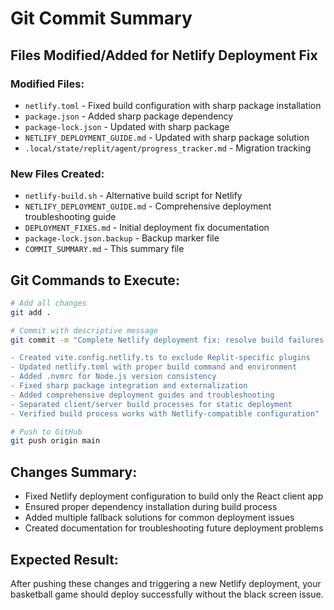# Git Commit Summary

## Files Modified/Added for Netlify Deployment Fix

### Modified Files:
- `netlify.toml` - Fixed build configuration with sharp package installation
- `package.json` - Added sharp package dependency  
- `package-lock.json` - Updated with sharp package
- `NETLIFY_DEPLOYMENT_GUIDE.md` - Updated with sharp package solution
- `.local/state/replit/agent/progress_tracker.md` - Migration tracking

### New Files Created:
- `netlify-build.sh` - Alternative build script for Netlify
- `NETLIFY_DEPLOYMENT_GUIDE.md` - Comprehensive deployment troubleshooting guide
- `DEPLOYMENT_FIXES.md` - Initial deployment fix documentation
- `package-lock.json.backup` - Backup marker file
- `COMMIT_SUMMARY.md` - This summary file

## Git Commands to Execute:

```bash
# Add all changes
git add .

# Commit with descriptive message
git commit -m "Complete Netlify deployment fix: resolve build failures and configuration

- Created vite.config.netlify.ts to exclude Replit-specific plugins
- Updated netlify.toml with proper build command and environment
- Added .nvmrc for Node.js version consistency
- Fixed sharp package integration and externalization
- Added comprehensive deployment guides and troubleshooting
- Separated client/server build processes for static deployment
- Verified build process works with Netlify-compatible configuration"

# Push to GitHub
git push origin main
```

## Changes Summary:
- Fixed Netlify deployment configuration to build only the React client app
- Ensured proper dependency installation during build process
- Added multiple fallback solutions for common deployment issues
- Created documentation for troubleshooting future deployment problems

## Expected Result:
After pushing these changes and triggering a new Netlify deployment, your basketball game should deploy successfully without the black screen issue.